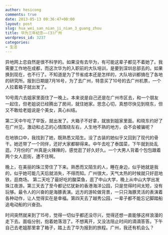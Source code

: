```yaml
---
author: hesicong
comments: true
date: 2013-05-13 09:36:47+00:00
layout: post
slug: hua_wei_san_nian_ji_nian_3_guang_zhou
title: 华为三年纪念——(3)广州
wordpress_id: 3237
categories:
- 生活
---
```


异地网上恋自然是很不科学的。如果没有去华为，有可能这辈子都见不着她了。我需要工作地在成都，而这次华为的入职前的大队培训，是要到深圳总部去的。如果换到现在，也不行了。不知道是为了节省成本还是怎样的，大队培训都搞在了各地的研究所。报到日期是7月16号，为了去广州，特意买了10号的去广州机票，一个人拉着箱子就出发了。

10号周六去姐家里面住了一晚上。本来说是自己还是在广州市区去，和一个朋友一起住，但老姐说已经腾出了房间，就住她家。思念心切，真想尽快见到晓东，但又不敢给老姐说是个美女，真心纠结。

第二天中午吃了早饭，就出发了。大箱子不好拿，就放到姐家里面。和晓东约好了在广州见，激动和忐忑的心情围绕左右，人生地不熟的地方，会不会被骗呢？

在地铁口中，我找到了她，既熟悉又陌生。没了古装的她似乎又回到了现代的骨干。她还带了一个同伴，还好大家都聊得来。中午去吃了泰国菜，下午就到处乱逛。7月份的广州真是火辣辣的，感觉逛了好久好久。一个大男人背着个包包跟着两个女人逛街，遭不住啊。

晚上，在美丽的珠江旁住了下来。熟悉而又陌生的人，睡在身边，似乎她就是我的，似乎她可能几天后就消失，不得而知。广州很大，天气太热的时候就只好逛地铁，逛商场。 第二天吃了最好吃的酸菜鱼，逛了中山大学，晚上从中山大学出发珠江夜游。第三天去了至今都记忆犹新的香港海洋公园，只是觉得时间太短，没有玩够。最令人的兴奋的是海豚表演。远方的游轮做背景，一只只海豚灵活的表演着各种动作，让人觉得实在是幸福。第四天去了越秀公园，一辈子都不能忘记脚踏船追电动船的兴奋劲。

时间突然就来到了15号，觉得一切似乎都还没尽兴，觉得还想一直能够这样浪漫的走下去。面临分别，抱着她落泪了。不想离开，又没法阻止时间的滴滴答答。下午自己去老姐那里拿了箱子，踏上去了华为报到的旅程。广州，我还有机会么？
